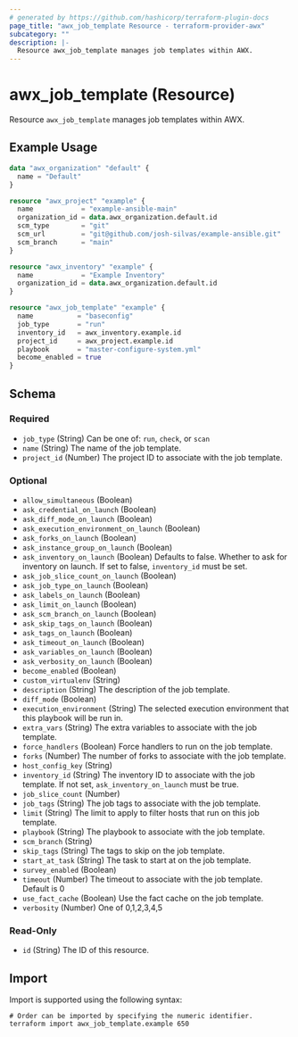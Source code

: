 ```yaml
---
# generated by https://github.com/hashicorp/terraform-plugin-docs
page_title: "awx_job_template Resource - terraform-provider-awx"
subcategory: ""
description: |-
  Resource awx_job_template manages job templates within AWX.
---
```


# awx_job_template (Resource)

Resource `awx_job_template` manages job templates within AWX.

## Example Usage

```terraform
data "awx_organization" "default" {
  name = "Default"
}

resource "awx_project" "example" {
  name            = "example-ansible-main"
  organization_id = data.awx_organization.default.id
  scm_type        = "git"
  scm_url         = "git@github.com/josh-silvas/example-ansible.git"
  scm_branch      = "main"
}

resource "awx_inventory" "example" {
  name            = "Example Inventory"
  organization_id = data.awx_organization.default.id
}

resource "awx_job_template" "example" {
  name           = "baseconfig"
  job_type       = "run"
  inventory_id   = awx_inventory.example.id
  project_id     = awx_project.example.id
  playbook       = "master-configure-system.yml"
  become_enabled = true
}
```

<!-- schema generated by tfplugindocs -->
## Schema

### Required

- `job_type` (String) Can be one of: `run`, `check`, or `scan`
- `name` (String) The name of the job template.
- `project_id` (Number) The project ID to associate with the job template.

### Optional

- `allow_simultaneous` (Boolean)
- `ask_credential_on_launch` (Boolean)
- `ask_diff_mode_on_launch` (Boolean)
- `ask_execution_environment_on_launch` (Boolean)
- `ask_forks_on_launch` (Boolean)
- `ask_instance_group_on_launch` (Boolean)
- `ask_inventory_on_launch` (Boolean) Defaults to false. Whether to ask for inventory on launch. If set to false, `inventory_id` must be set.
- `ask_job_slice_count_on_launch` (Boolean)
- `ask_job_type_on_launch` (Boolean)
- `ask_labels_on_launch` (Boolean)
- `ask_limit_on_launch` (Boolean)
- `ask_scm_branch_on_launch` (Boolean)
- `ask_skip_tags_on_launch` (Boolean)
- `ask_tags_on_launch` (Boolean)
- `ask_timeout_on_launch` (Boolean)
- `ask_variables_on_launch` (Boolean)
- `ask_verbosity_on_launch` (Boolean)
- `become_enabled` (Boolean)
- `custom_virtualenv` (String)
- `description` (String) The description of the job template.
- `diff_mode` (Boolean)
- `execution_environment` (String) The selected execution environment that this playbook will be run in.
- `extra_vars` (String) The extra variables to associate with the job template.
- `force_handlers` (Boolean) Force handlers to run on the job template.
- `forks` (Number) The number of forks to associate with the job template.
- `host_config_key` (String)
- `inventory_id` (String) The inventory ID to associate with the job template. If not set, `ask_inventory_on_launch` must be true.
- `job_slice_count` (Number)
- `job_tags` (String) The job tags to associate with the job template.
- `limit` (String) The limit to apply to filter hosts that run on this job template.
- `playbook` (String) The playbook to associate with the job template.
- `scm_branch` (String)
- `skip_tags` (String) The tags to skip on the job template.
- `start_at_task` (String) The task to start at on the job template.
- `survey_enabled` (Boolean)
- `timeout` (Number) The timeout to associate with the job template. Default is 0
- `use_fact_cache` (Boolean) Use the fact cache on the job template.
- `verbosity` (Number) One of 0,1,2,3,4,5

### Read-Only

- `id` (String) The ID of this resource.

## Import

Import is supported using the following syntax:

```shell
# Order can be imported by specifying the numeric identifier.
terraform import awx_job_template.example 650
```
